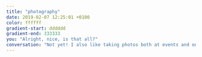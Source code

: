 ```yaml
---
title: "photography"
date: 2019-02-07 12:25:01 +0100
color: ffffff
gradient-start: dddddd
gradient-end: 333333
you: "Alright, nice, is that all?"
conversation: "Not yet! I also like taking photos both at events and on the street."
---
```

